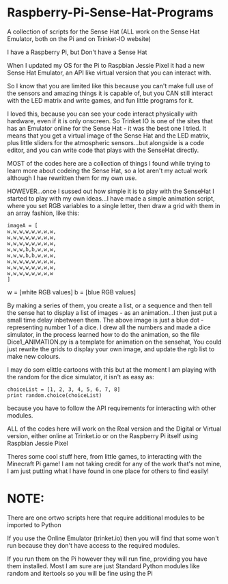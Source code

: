 # Raspberry-Pi-Sense-Hat-Programs
A collection of scripts for the Sense Hat (ALL work on the Sense Hat Emulator, both on the Pi and on Trinket-IO website)

I have a Raspberry Pi, but Don't have a Sense Hat

When I updated my OS for the Pi to Raspbian Jessie Pixel it had a new Sense Hat Emulator, an API like virtual version that you can interact with.

So I know that you are limited like this because you can't make full use of the sensors and amazing things it is capable of, but you CAN still interact with the LED matrix and write games, and fun little programs for it.

I loved this, because you can see your code interact physically with hardware, even if it is only onscreen. So Trinket IO is one of the sites that has an Emulator online for the Sense Hat - it was the best one I tried. It means that you get a virtual image of the Sense Hat and the LED matrix, plus little sliders for the atmospheric sensors...but alongside is a code editor, and you can write code that plays with the SenseHat directly.

MOST of the codes here are a collection of things I found while trying to learn more about codeing the Sense Hat, so a lot aren't my actual work although I hae rewritten them for my own use.

HOWEVER...once I sussed out how simple it is to play with the SenseHat I started to play with my own ideas...I have made a simple animation script, where you set RGB variables to a single letter, then draw a grid with them in an array fashion, like this:

    imageA = [
    w,w,w,w,w,w,w,w,
    w,w,w,w,w,w,w,w,
    w,w,w,w,w,w,w,w,
    w,w,w,b,b,w,w,w,
    w,w,w,b,b,w,w,w,
    w,w,w,w,w,w,w,w,
    w,w,w,w,w,w,w,w,
    w,w,w,w,w,w,w,w
    ]

w = [white RGB values]
b = [blue RGB values]

By making a series of them, you create a list, or a sequence and then tell the sense hat to display a list of images - as an animation...I then just put a small time delay inbetween them. The above image is just a blue dot - representing number 1 of a dice. I drew all the numbers and made a dice simulator, in the process learned how to do the animation, so the file Dice1_ANIMATION.py is a template for animation on the sensehat, You could just rewrite the grids to display your own image, and update the rgb list to make new colours.

I may do som elittle cartoons with this but at the moment I am playing with the random for the dice simulator, it isn't as easy as:
    
    choiceList = [1, 2, 3, 4, 5, 6, 7, 8]
    print random.choice(choiceList)
    
because you have to follow the API requirements for interacting with other modules.

ALL of the codes here will work on the Real version and the Digital or Virtual version, either online at Trinket.io or on the Raspberry Pi itself using Raspbian Jessie Pixel

Theres some cool stuff here, from little games, to interacting with the Minecraft Pi game! I am not taking credit for any of the work that's not mine, I am just putting what I have found in one place for others to find easily!

NOTE:
=======
There are one ortwo scripts here that require additional modules to be imported to Python

If you use the Online Emulator (trinket.io) then you will find that some won't run because they don't have access to the required modules.

If you run them on the Pi however they will run fine, providing you have them installed. Most I am sure are just Standard Python modules like random and itertools so you will be fine using the Pi
